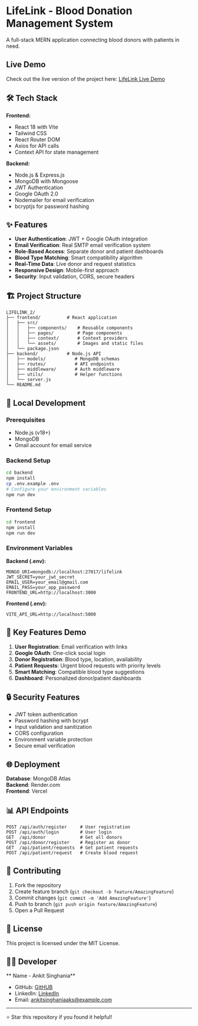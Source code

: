 # LifeLink - Blood Donation Management System

A full-stack MERN application connecting blood donors with patients in need.

## Live Demo

Check out the live version of the project here: [LifeLink Live Demo](https://lifelink-tan.vercel.app/)


## 🛠️ Tech Stack

**Frontend:**
- React 18 with Vite
- Tailwind CSS
- React Router DOM
- Axios for API calls
- Context API for state management

**Backend:**
- Node.js & Express.js
- MongoDB with Mongoose
- JWT Authentication
- Google OAuth 2.0
- Nodemailer for email verification
- bcryptjs for password hashing

## ✨ Features

- **User Authentication**: JWT + Google OAuth integration
- **Email Verification**: Real SMTP email verification system
- **Role-Based Access**: Separate donor and patient dashboards
- **Blood Type Matching**: Smart compatibility algorithm
- **Real-Time Data**: Live donor and request statistics
- **Responsive Design**: Mobile-first approach
- **Security**: Input validation, CORS, secure headers

## 🏗️ Project Structure

```
LIFELINK_2/
├── frontend/          # React application
│   ├── src/
│   │   ├── components/    # Reusable components
│   │   ├── pages/         # Page components
│   │   ├── context/       # Context providers
│   │   └── assets/        # Images and static files
│   └── package.json
├── backend/           # Node.js API
│   ├── models/           # MongoDB schemas
│   ├── routes/           # API endpoints
│   ├── middleware/       # Auth middleware
│   ├── utils/            # Helper functions
│   └── server.js
└── README.md
```

## 🚀 Local Development

### Prerequisites
- Node.js (v18+)
- MongoDB
- Gmail account for email service

### Backend Setup
```bash
cd backend
npm install
cp .env.example .env
# Configure your environment variables
npm run dev
```

### Frontend Setup
```bash
cd frontend
npm install
npm run dev
```

### Environment Variables

**Backend (.env):**
```
MONGO_URI=mongodb://localhost:27017/lifelink
JWT_SECRET=your_jwt_secret
EMAIL_USER=your_email@gmail.com
EMAIL_PASS=your_app_password
FRONTEND_URL=http://localhost:3000
```

**Frontend (.env):**
```
VITE_API_URL=http://localhost:5000
```

## 📱 Key Features Demo

1. **User Registration**: Email verification with links
2. **Google OAuth**: One-click social login
3. **Donor Registration**: Blood type, location, availability
4. **Patient Requests**: Urgent blood requests with priority levels
5. **Smart Matching**: Compatible blood type suggestions
6. **Dashboard**: Personalized donor/patient dashboards

## 🔒 Security Features

- JWT token authentication
- Password hashing with bcrypt
- Input validation and sanitization
- CORS configuration
- Environment variable protection
- Secure email verification

## 🌐 Deployment

**Database**: MongoDB Atlas  
**Backend**: Render.com  
**Frontend**: Vercel  

## 📊 API Endpoints

```
POST /api/auth/register     # User registration
POST /api/auth/login        # User login
GET  /api/donor             # Get all donors
POST /api/donor/register    # Register as donor
GET  /api/patient/requests  # Get patient requests
POST /api/patient/request   # Create blood request
```

## 🤝 Contributing

1. Fork the repository
2. Create feature branch (`git checkout -b feature/AmazingFeature`)
3. Commit changes (`git commit -m 'Add AmazingFeature'`)
4. Push to branch (`git push origin feature/AmazingFeature`)
5. Open a Pull Request

## 📄 License

This project is licensed under the MIT License.

## 👨‍💻 Developer

** Name - Ankit Singhania**  
- GitHub: [GitHUB](https://github.com/AnkitsinghaniaAKS)
- LinkedIn: [LinkedIn](https://linkedin.com/in/ankit-singhania-aks)
- Email: ankitsinghaniaaks@example.com

---

⭐ Star this repository if you found it helpful!
